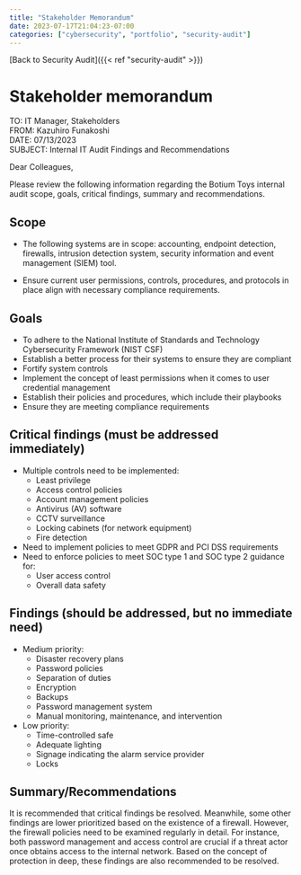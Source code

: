 ```yaml
---
title: "Stakeholder Memorandum"
date: 2023-07-17T21:04:23-07:00
categories: ["cybersecurity", "portfolio", "security-audit"]
---
```

[Back to Security Audit]({{< ref "security-audit" >}})

# Stakeholder memorandum


TO: IT Manager, Stakeholders  
FROM: Kazuhiro Funakoshi  
DATE: 07/13/2023  
SUBJECT: Internal IT Audit Findings and Recommendations  

Dear Colleagues,

Please review the following information regarding the Botium Toys internal audit scope, goals, critical findings, summary and recommendations.

## Scope

- The following systems are in scope: accounting, endpoint detection, firewalls,
intrusion detection system, security information and event management (SIEM)
tool.

- Ensure current user permissions, controls, procedures, and protocols in
place align with necessary compliance requirements.

## Goals
- To adhere to the National Institute of Standards and Technology Cybersecurity
  Framework (NIST CSF)
- Establish a better process for their systems to ensure they are compliant
- Fortify system controls
- Implement the concept of least permissions when it comes to user credential
  management
- Establish their policies and procedures, which include their playbooks
- Ensure they are meeting compliance requirements

## Critical findings (must be addressed immediately)

- Multiple controls need to be implemented:
  - Least privilege
  - Access control policies
  - Account management policies
  - Antivirus (AV) software
  - CCTV surveillance
  - Locking cabinets (for network equipment)
  - Fire detection
- Need to implement policies to meet GDPR and PCI DSS requirements
- Need to enforce policies to meet SOC type 1 and SOC type 2 guidance for:
  - User access control
  - Overall data safety

## Findings (should be addressed, but no immediate need)

- Medium priority:
  - Disaster recovery plans
  - Password policies
  - Separation of duties
  - Encryption
  - Backups
  - Password management system
  - Manual monitoring, maintenance, and intervention
- Low priority:
  - Time-controlled safe
  - Adequate lighting
  - Signage indicating the alarm service provider
  - Locks

## Summary/Recommendations

It is recommended that critical findings be resolved. Meanwhile, some other
findings are lower prioritized based on the existence of a firewall. However,
the firewall policies need to be examined regularly in detail. For instance,
both password management and access control are crucial if a threat actor once
obtains access to the internal network. Based on the concept of protection in
deep, these findings are also recommended to be resolved.



